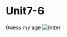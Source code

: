 # Unit7-6
Guess my age
[![linter](https://github.com/Roman-Cianci/Unit7-6/workflows/linter/badge.svg)](https://github.com/marketplace/actions/super-linter)
